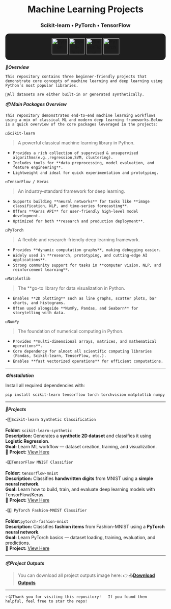 <div align="center">

# Machine Learning Projects  
### Scikit-learn • PyTorch • TensorFlow  
 
</div>

<p align="center" style="background-color:#1e1e1e; padding:15px; border-radius:12px;">
  <a href="https://www.python.org/" target="_blank">
    <img src="https://cdn.jsdelivr.net/gh/devicons/devicon/icons/python/python-original.svg" alt="Python" width="50" height="50"/>
  </a>
  <a href="https://scikit-learn.org/" target="_blank">
    <img src="https://upload.wikimedia.org/wikipedia/commons/0/05/Scikit_learn_logo_small.svg" alt="Scikit-learn" width="50" height="50"/>
  </a>
  <a href="https://www.tensorflow.org/" target="_blank">
    <img src="https://cdn.jsdelivr.net/gh/devicons/devicon/icons/tensorflow/tensorflow-original.svg" alt="TensorFlow" width="50" height="50"/>
  </a>
  <a href="https://pytorch.org/" target="_blank">
    <img src="https://cdn.jsdelivr.net/gh/devicons/devicon/icons/pytorch/pytorch-original.svg" alt="PyTorch" width="50" height="50"/>
  </a>
</p>

***📌Overview***

`This repository contains three beginner-friendly projects that demonstrate core concepts of machine learning and deep learning using Python’s most popular libraries.`

`📩All datasets are either built-in or generated synthetically.`

***📦 Main Packages Overview***

`This repository demonstrates end-to-end machine learning workflows using a mix of classical ML and modern deep learning frameworks.Below is a quick overview of the core packages leveraged in the projects:`

`◻️Scikit-learn`
> A powerful classical machine learning library in Python.  
- `Provides a rich collection of supervised & unsupervised algorithms(e.g.,regression,SVM, clustering).`  
- `Includes tools for **data preprocessing, model evaluation, and feature engineering**.` 
- `Lightweight and ideal for quick experimentation and prototyping.`  

`◻️TensorFlow / Keras`  
> An industry-standard framework for deep learning.  
- `Supports building **neural networks** for tasks like **image classification, NLP, and time-series forecasting**.` 
- `Offers **Keras API** for user-friendly high-level model development.` 
- `Optimized for both **research and production deployment**.` 

`◻️PyTorch`
> A flexible and research-friendly deep learning framework.  
- `Provides **dynamic computation graphs**, making debugging easier.`  
- `Widely used in **research, prototyping, and cutting-edge AI applications**.`
- `Strong community support for tasks in **computer vision, NLP, and reinforcement learning**.` 

`◻️Matplotlib` 
> The **go-to library for data visualization in Python.  
- `Enables **2D plotting** such as line graphs, scatter plots, bar charts, and histograms.`  
- `Often used alongside **NumPy, Pandas, and Seaborn** for storytelling with data.`  

`◻️NumPy` 
> The foundation of numerical computing in Python.  
- `Provides **multi-dimensional arrays, matrices, and mathematical operations**.`  
- `Core dependency for almost all scientific computing libraries (Pandas, Scikit-learn, TensorFlow, etc.).` 
- `Enables **fast vectorized operations** for efficient computations.`

---
***⚙️Installation*** 

Install all required dependencies with: 
```bash
pip install scikit-learn tensorflow torch torchvision matplotlib numpy
```
---
***📂Projects***  

-`1️⃣Scikit-learn Synthetic Classification` 

**Folder:** `scikit-learn-synthetic`  
**Description:** Generates a **synthetic 2D dataset** and classifies it using **Logistic Regression**.  
**Goal:** Learn ML workflow — dataset creation, training, and visualization.  
🔗 **Project:** [View Here](./scikit-learn-synthetic)  

-`2️⃣TensorFlow MNIST Classifier`  

**Folder:** `tensorflow-mnist`  
**Description:** Classifies **handwritten digits** from MNIST using a **simple neural network**.  
**Goal:** Learn how to build, train, and evaluate deep learning models with TensorFlow/Keras.  
🔗 **Project:** [View Here](./tensorflow-mnist)  

-`3️⃣ PyTorch Fashion-MNIST Classifier`
  
**Folder:**`pytorch-fashion-mnist`  
**Description:** Classifies **fashion items** from Fashion-MNIST using a **PyTorch neural network**.  
**Goal:** Learn PyTorch basics — dataset loading, training, evaluation, and predictions.  
🔗 **Project:** [View Here](./pytorch-fashion-mnist)  

---
***📦Project Outputs*** 

>You can download all project outputs image here:
👉📤[**Download Outputs**](./outputs/project_outputs.zip)  

--- 
`✨😊Thank you for visiting this repository!  
If you found them helpful, feel free to star the repo!`